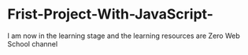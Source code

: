 # Frist-Project-With-JavaScript-
I am now in the learning stage and the learning resources are Zero Web School channel
